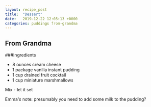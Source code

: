```yaml
---
layout: recipe_post
title:  "Dessert"
date:   2019-12-22 12:05:13 +0000
categories: puddings from-grandma
---
```


## From Grandma
###Ingredients
* 8 ounces cream cheese
* 1 package vanilla instant pudding
* 1 cup drained fruit cocktail
* 1 cup miniature marshmallows


Mix - let it set



Emma's note: presumably you need to add some milk to the pudding?
